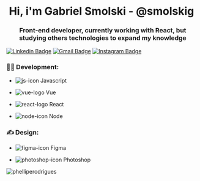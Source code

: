 <h1 align="center">Hi, i'm Gabriel Smolski - @smolskig <img href="https://user-images.githubusercontent.com/50807768/87238438-e759dd80-c3d8-11ea-82e1-075f09d5cba2.png"/> </h1>
<h3 align="center">Front-end developer, currently working with React, but studying others technologies to expand my knowledge</h3>
                  
[![Linkedin Badge](https://img.shields.io/badge/-LinkedIn-blue?style=flat&logo=Linkedin&logoColor=white&link=https://www.linkedin.com/in/smolskig/)](https://www.linkedin.com/in/smolskig/)
[![Gmail Badge](https://img.shields.io/badge/-Gmail-c14438?style=flat&logo=Gmail&logoColor=white&link=mailto:contatosmolski@gmail.com)](mailto:contatosmolski@gmail.com)
[![Instagram Badge](https://img.shields.io/badge/-Instagram-C13584?style=flat&labelColor=C13584&logo=instagram&logoColor=white&link=https://www.instagram.com/smolskig/)](https://www.instagram.com/smolskig/)

### 👨‍💻 Development:

- ![js-icon](https://user-images.githubusercontent.com/50807768/87238504-7a931300-c3d9-11ea-883f-b9dd223e1e5f.png)  Javascript

- ![vue-logo](https://user-images.githubusercontent.com/50807768/87238469-22f4a780-c3d9-11ea-90d4-a8239a4198c9.png)  Vue

- ![react-logo](https://user-images.githubusercontent.com/50807768/88297175-fa708580-ccd5-11ea-92c3-4f35e64f1b85.png)  React

- ![node-icon](https://user-images.githubusercontent.com/50807768/88297165-f93f5880-ccd5-11ea-8a2d-f352de3fd9f7.png)  Node

### ✍️ Design:

- ![figma-icon](https://user-images.githubusercontent.com/50807768/88301054-8edce700-ccda-11ea-8bae-311e951651fe.png) Figma

- ![photoshop-icon](https://user-images.githubusercontent.com/50807768/88301077-943a3180-ccda-11ea-96e6-df42208aaa01.png) Photoshop


<p> <img src="https://github-readme-stats.vercel.app/api?username=smolskig&show_icons=true" alt="phelliperodrigues" /> </p>






